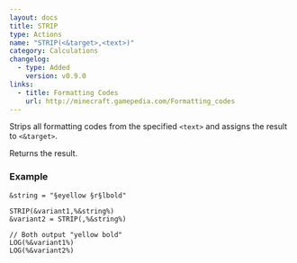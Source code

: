 ```yaml
---
layout: docs
title: STRIP
type: Actions
name: "STRIP(<&target>,<text>)"
category: Calculations
changelog:
  - type: Added
    version: v0.9.0
links:
  - title: Formatting Codes
    url: http://minecraft.gamepedia.com/Formatting_codes
---
```

Strips all formatting codes from the specified `<text>` and assigns the result to `<&target>`.

Returns the result.

### Example
```
&string = "§eyellow §r§lbold"

STRIP(&variant1,%&string%)
&variant2 = STRIP(,%&string%)

// Both output "yellow bold"
LOG(%&variant1%)
LOG(%&variant2%)
```
